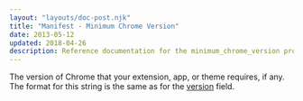 ```yaml
---
layout: "layouts/doc-post.njk"
title: "Manifest - Minimum Chrome Version"
date: 2013-05-12
updated: 2018-04-26
description: Reference documentation for the minimum_chrome_version property of manifest.json.
---
```


The version of Chrome that your extension, app, or theme requires, if any. The format for this
string is the same as for the [version][version] field.

[version]: /docs/extensions/mv3/manifest/version/
